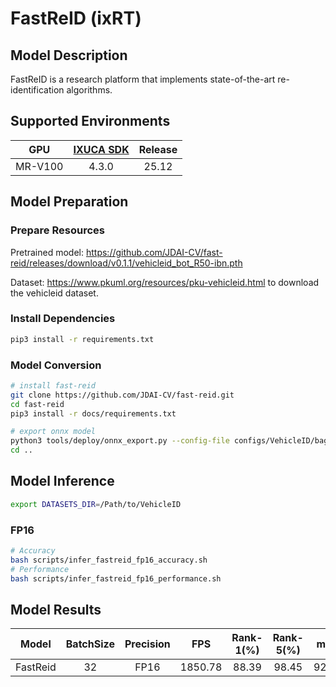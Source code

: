 # FastReID (ixRT)

## Model Description

FastReID is a research platform that implements state-of-the-art re-identification algorithms.

## Supported Environments

| GPU    | [IXUCA SDK](https://gitee.com/deep-spark/deepspark#%E5%A4%A9%E6%95%B0%E6%99%BA%E7%AE%97%E8%BD%AF%E4%BB%B6%E6%A0%88-ixuca) | Release |
| :----: | :----: | :----: |
| MR-V100 | 4.3.0 | 25.12 |

## Model Preparation

### Prepare Resources

Pretrained model: <https://github.com/JDAI-CV/fast-reid/releases/download/v0.1.1/vehicleid_bot_R50-ibn.pth>

Dataset: <https://www.pkuml.org/resources/pku-vehicleid.html> to download the vehicleid dataset.

### Install Dependencies

```bash
pip3 install -r requirements.txt
```

### Model Conversion

```bash
# install fast-reid
git clone https://github.com/JDAI-CV/fast-reid.git
cd fast-reid
pip3 install -r docs/requirements.txt

# export onnx model
python3 tools/deploy/onnx_export.py --config-file configs/VehicleID/bagtricks_R50-ibn.yml --name fast_reid --output ../ --opts MODEL.WEIGHTS ../vehicleid_bot_R50-ibn.pth
cd ..
```

## Model Inference

```bash
export DATASETS_DIR=/Path/to/VehicleID
```

### FP16

```bash
# Accuracy
bash scripts/infer_fastreid_fp16_accuracy.sh
# Performance
bash scripts/infer_fastreid_fp16_performance.sh
```

## Model Results

| Model    | BatchSize | Precision | FPS     | Rank-1(%) | Rank-5(%) | mAP   |
| :----: | :----: | :----: | :----: | :----: | :----: | :----: |
| FastReid | 32        | FP16      | 1850.78 | 88.39     | 98.45     | 92.79 |
